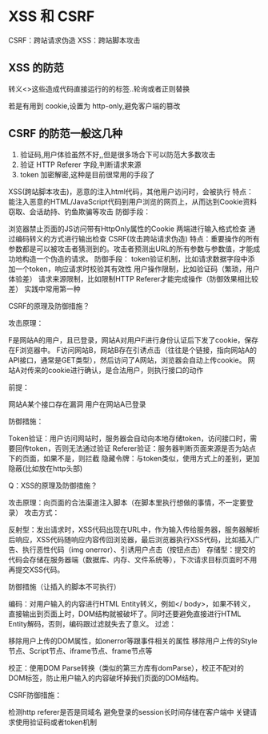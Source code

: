 # XSS 和 CSRF

CSRF：跨站请求伪造
XSS：跨站脚本攻击

## XSS 的防范

转义<>这些造成代码直接运行的的标签..轮询或者正则替换

若是有用到 cookie,设置为 http-only,避免客户端的篡改

## CSRF 的防范一般这几种

1. 验证码,用户体验虽然不好,,但是很多场合下可以防范大多数攻击
2. 验证 HTTP Referer 字段,判断请求来源
3. token 加密解密,这种是目前很常用的手段了

XSS(跨站脚本攻击)，恶意的注入html代码，其他用户访问时，会被执行 特点：能注入恶意的HTML/JavaScript代码到用户浏览的网页上，从而达到Cookie资料窃取、会话劫持、钓鱼欺骗等攻击 防御手段：

浏览器禁止页面的JS访问带有HttpOnly属性的Cookie
两端进行输入格式检查
通过编码转义的方式进行输出检查 CSRF(攻击跨站请求伪造) 特点：重要操作的所有参数都是可以被攻击者猜测到的。攻击者预测出URL的所有参数与参数值，才能成功地构造一个伪造的请求。 防御手段：
token验证机制，比如请求数据字段中添加一个token，响应请求时校验其有效性
用户操作限制，比如验证码（繁琐，用户体验差）
请求来源限制，比如限制HTTP Referer才能完成操作（防御效果相比较差） 实践中常用第一种


CSRF的原理及防御措施？

攻击原理：

F是网站A的用户，且已登录，网站A对用户F进行身份认证后下发了cookie，保存在F浏览器中。
F访问网站B，网站B存在引诱点击（往往是个链接，指向网站A的API接口，通常是GET类型），然后访问了A网站，浏览器会自动上传cookie。
网站A对传来的cookie进行确认，是合法用户，则执行接口的动作


前提：

网站A某个接口存在漏洞
用户在网站A已登录


防御措施：

Token验证：用户访问网站时，服务器会自动向本地存储token，访问接口时，需要回传token，否则无法通过验证
Referer验证：服务器判断页面来源是否为站点下的页面，如果不是，则拦截
隐藏令牌：与token类似，使用方式上的差别，更加隐蔽(比如放在http头部)



Q：XSS的原理及防御措施？

攻击原理：向页面的合法渠道注入脚本（在脚本里执行想做的事情，不一定要登录）
攻击方式：

反射型：发出请求时，XSS代码出现在URL中，作为输入传给服务器，服务器解析后响应，XSS代码随响应内容传回浏览器，最后浏览器执行XSS代码，比如插入广告、执行恶性代码（img onerror）、引诱用户点击（按钮点击）
存储型：提交的代码会存储在服务器端（数据库、内存、文件系统等），下次请求目标页面时不用再提交XSS代码。


防御措施（让插入的脚本不可执行）

编码：对用户输入的内容进行HTML Entity转义，例如</ body>，如果不转义，直接输出到页面上时，DOM结构就被破坏了。同时还要避免直接进行HTML Entity解码，否则，编码跟过滤就失去了意义。
过滤：

移除用户上传的DOM属性，如onerror等跟事件相关的属性
移除用户上传的Style节点、Script节点、iframe节点、frame节点等


校正：使用DOM Parse转换（类似的第三方库有domParse），校正不配对的DOM标签，防止用户输入的内容破坏掉我们页面的DOM结构。


CSRF防御措施：

检测http referer是否是同域名
避免登录的session长时间存储在客户端中
关键请求使用验证码或者token机制
